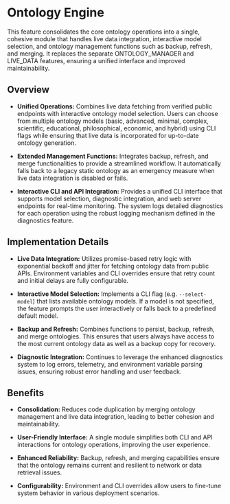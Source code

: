 # Ontology Engine

This feature consolidates the core ontology operations into a single, cohesive module that handles live data integration, interactive model selection, and ontology management functions such as backup, refresh, and merging. It replaces the separate ONTOLOGY_MANAGER and LIVE_DATA features, ensuring a unified interface and improved maintainability.

## Overview

- **Unified Operations:** Combines live data fetching from verified public endpoints with interactive ontology model selection. Users can choose from multiple ontology models (basic, advanced, minimal, complex, scientific, educational, philosophical, economic, and hybrid) using CLI flags while ensuring that live data is incorporated for up-to-date ontology generation.

- **Extended Management Functions:** Integrates backup, refresh, and merge functionalities to provide a streamlined workflow. It automatically falls back to a legacy static ontology as an emergency measure when live data integration is disabled or fails.

- **Interactive CLI and API Integration:** Provides a unified CLI interface that supports model selection, diagnostic integration, and web server endpoints for real-time monitoring. The system logs detailed diagnostics for each operation using the robust logging mechanism defined in the diagnostics feature.

## Implementation Details

- **Live Data Integration:** Utilizes promise-based retry logic with exponential backoff and jitter for fetching ontology data from public APIs. Environment variables and CLI overrides ensure that retry count and initial delays are fully configurable.

- **Interactive Model Selection:** Implements a CLI flag (e.g. `--select-model`) that lists available ontology models. If a model is not specified, the feature prompts the user interactively or falls back to a predefined default model.

- **Backup and Refresh:** Combines functions to persist, backup, refresh, and merge ontologies. This ensures that users always have access to the most current ontology data as well as a backup copy for recovery.

- **Diagnostic Integration:** Continues to leverage the enhanced diagnostics system to log errors, telemetry, and environment variable parsing issues, ensuring robust error handling and user feedback.

## Benefits

- **Consolidation:** Reduces code duplication by merging ontology management and live data integration, leading to better cohesion and maintainability.

- **User-Friendly Interface:** A single module simplifies both CLI and API interactions for ontology operations, improving the user experience.

- **Enhanced Reliability:** Backup, refresh, and merging capabilities ensure that the ontology remains current and resilient to network or data retrieval issues.

- **Configurability:** Environment and CLI overrides allow users to fine-tune system behavior in various deployment scenarios.